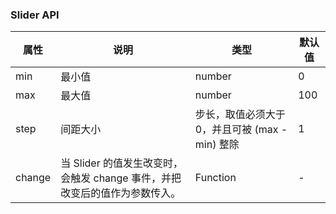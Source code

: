 ### Slider API
| 属性   | 说明                                                                       | 类型                                            | 默认值 |
| ------ | -------------------------------------------------------------------------- | ----------------------------------------------- | ------ |
| min    | 最小值                                                                     | number                                          | 0      |
| max    | 最大值                                                                     | number                                          | 100    |
| step   | 间距大小                                                                   | 步长，取值必须大于 0，并且可被 (max - min) 整除 | 1      |
| change | 当 Slider 的值发生改变时，会触发 change 事件，并把改变后的值作为参数传入。 | Function                                        | -      |